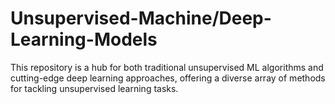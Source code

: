 # Unsupervised-Machine/Deep-Learning-Models
This repository is a hub for both traditional unsupervised ML algorithms and cutting-edge deep learning approaches, offering a diverse array of methods for tackling unsupervised learning tasks.

